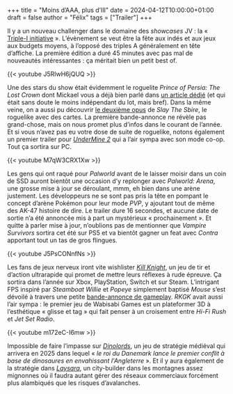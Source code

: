 +++
title = "Moins d’AAA, plus d’III"
date = 2024-04-12T10:00:00+01:00
draft = false
author = "Félix"
tags = ["Trailer"]
+++ 

Il y a un nouveau challenger dans le domaine des *showcases* JV : la « [Triple-I initiative](https://iii-initiative.com) ». L’évènement se veut être la fête aux indés et aux jeux aux budgets moyens, à l’opposé des triples A généralement en tête d’affiche. La première édition a duré 45 minutes avec pas mal de nouveautés intéressantes : ça méritait bien un petit best of.

{{< youtube J5RIwH6jQUQ >}}

Une des stars du show était évidemment le roguelite *Prince of Persia: The Lost Crown* dont Mickael vous a déjà bien parlé dans [un article dédié](https://nostick.fr/articles/2024/avril/1004-le-prince-de-perse-est-un-grand-seigneur/) (et qui était sans doute le moins indépendant du lot, mais bref). Dans la même veine, on a aussi pu découvrir [le deuxième opus](https://store.steampowered.com/app/2868840/Slay_the_Spire_2/) de *Slay The Sbire*, le roguelike avec des cartes. La première bande-annonce ne révèle pas grand-chose, mais on nous promet plus d’infos dans le courant de l’année. Et si vous n’avez pas eu votre dose de suite de roguelike, notons également un premier trailer pour *[UnderMine 2](https://www.youtube.com/watch?v=Dp3egh4JsQk)* qui a l’air sympa avec son mode co-op. Tout ça sortira sur PC.

{{< youtube M7qW3CRX1Xw >}}

Les gens qui ont raqué pour *Palworld* avant de le laisser moisir dans un coin de SSD auront bientôt une occasion d’y replonger avec *Palworld: Arena*, une grosse mise à jour se déroulant, mmm, eh bien dans une arène justement. Les développeurs ne se sont pas pris la tête en pompant le concept d’arène Pokémon pour leur mode *PVP*, y ajoutant tout de même des AK-47 histoire de dire. Le trailer dure 16 secondes, et aucune date de sortie n’a été annoncée mis à part un mystérieux « prochainement ». Et quitte à parler mise à jour, n’oublions pas de mentionner que *Vampire Survivors* sortira cet été sur PS5 et va bientôt gagner un feat avec *Contra* apportant tout un tas de gros flingues.

{{< youtube J5PsCONnfNs >}}

Les fans de jeux nerveux iront vite wishlister *[Kill Knight](https://store.steampowered.com/app/2694420/KILL_KNIGHT/)*, un jeu de tir et d’action ultrarapide qui promet de mettre leurs réflexes à rude épreuve. Ça sortira dans l’année sur Xbox, PlayStation, Switch et sur Steam. L’intrigant FPS inspiré par *Steamboat Willie* et *Popeye* simplement baptisé *Mouse* s’est dévoilé à travers une petite [bande-annonce de gameplay](https://www.youtube.com/watch?v=J5PsCONnfNs). *RKGK* avait aussi l’air sympa : le premier jeu de Wabisabi Games est un plateformer 3D à l’esthétique « glisse et tag » qui fait penser à un croisement entre *Hi-Fi Rush* et *Jet Set Radio*.

{{< youtube m172eC-I6mw >}} 

Impossible de faire l’impasse sur *[Dinolords](https://www.youtube.com/watch?v=Yr9BA-pb5Ko)*, un jeu de stratégie médiéval qui arrivera en 2025 dans lequel « *le roi du Danemark lance le premier conflit à base de dinosaures en envahissant l'Angleterre* ». Et il y aura également de la stratégie dans *[Laysara](https://www.youtube.com/watch?v=m172eC-I6mw)*, un city-builder dans les montagnes assez mignonnes où il faudra autant gérer des réseaux commerciaux forcément plus alambiqués que les risques d’avalanches.